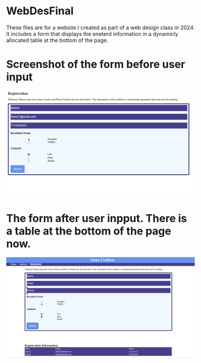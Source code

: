 # WebDesFinal 

These files are for a website I created as part of a web design class in 2024. 
It includes a form that displays the eneterd information in a dynamicly allocated table at the bottom of the page. 

# Screenshot of the form before user input

![Screenshot 1](Screenshots/WebDesNoTable.png)

 # The form after user inpput. There is a table at the bottom of the page now.

![Screenshot 1](Screenshots/WebDesTable.png)
 
